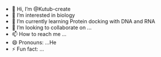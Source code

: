 - 👋 Hi, I’m @Kutub-create
- 👀 I’m interested in biology
- 🌱 I’m currently learning Protein docking with DNA and RNA
- 💞️ I’m looking to collaborate on ...
- 📫 How to reach me ...
- 😄 Pronouns: ...He
- ⚡ Fun fact: ...

<!---
Kutub-create/Kutub-create is a ✨ special ✨ repository because its `README.md` (this file) appears on your GitHub profile.
You can click the Preview link to take a look at your changes.
--->
